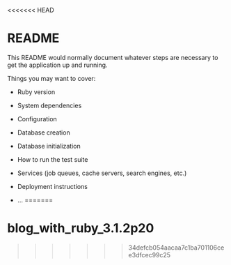 <<<<<<< HEAD
# README

This README would normally document whatever steps are necessary to get the
application up and running.

Things you may want to cover:

* Ruby version

* System dependencies

* Configuration

* Database creation

* Database initialization

* How to run the test suite

* Services (job queues, cache servers, search engines, etc.)

* Deployment instructions

* ...
=======
# blog_with_ruby_3.1.2p20
>>>>>>> 34defcb054aacaa7c1ba701106cee3dfcec99c25
